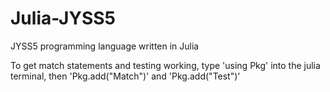# Julia-JYSS5
JYSS5 programming language written in Julia

To get match statements and testing working, type 'using Pkg' into the julia terminal, then 'Pkg.add("Match")' and 'Pkg.add("Test")'
